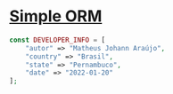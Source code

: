 
# [Simple ORM](https://github.com/matheusjohannaraujo/simple_orm)

```php
const DEVELOPER_INFO = [
    "autor" => "Matheus Johann Araújo",
    "country" => "Brasil",
    "state" => "Pernambuco",
    "date" => "2022-01-20"
];
```
